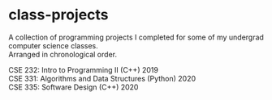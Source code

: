 # class-projects
A collection of programming projects I completed for some of my undergrad computer science classes. <br>
Arranged in chronological order.

CSE 232: Intro to Programming II (C++) 2019 <br>
CSE 331: Algorithms and Data Structures (Python) 2020 <br>
CSE 335: Software Design (C++) 2020
